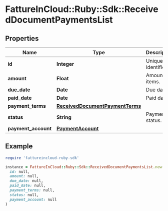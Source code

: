 # FattureInCloud::Ruby::Sdk::ReceivedDocumentPaymentsList

## Properties

| Name | Type | Description | Notes |
| ---- | ---- | ----------- | ----- |
| **id** | **Integer** | Unique identifier. | [optional] |
| **amount** | **Float** | Amount of items. | [optional] |
| **due_date** | **Date** | Due date | [optional] |
| **paid_date** | **Date** | Paid date | [optional] |
| **payment_terms** | [**ReceivedDocumentPaymentTerms**](ReceivedDocumentPaymentTerms.md) |  | [optional] |
| **status** | **String** | Payment status. | [optional] |
| **payment_account** | [**PaymentAccount**](PaymentAccount.md) |  | [optional] |

## Example

```ruby
require 'fattureincloud-ruby-sdk'

instance = FattureInCloud::Ruby::Sdk::ReceivedDocumentPaymentsList.new(
  id: null,
  amount: null,
  due_date: null,
  paid_date: null,
  payment_terms: null,
  status: null,
  payment_account: null
)
```

